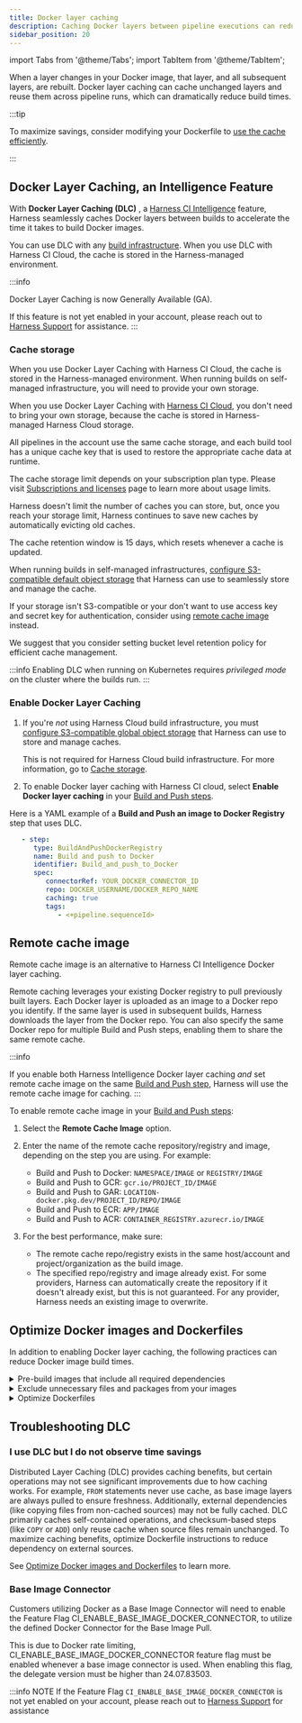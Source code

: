 ```yaml
---
title: Docker layer caching
description: Caching Docker layers between pipeline executions can reduce build times.
sidebar_position: 20
---
```

import Tabs from '@theme/Tabs';
import TabItem from '@theme/TabItem';

When a layer changes in your Docker image, that layer, and all subsequent layers, are rebuilt. Docker layer caching can cache unchanged layers and reuse them across pipeline runs, which can dramatically reduce build times.

:::tip

To maximize savings, consider modifying your Dockerfile to [use the cache efficiently](https://docs.docker.com/build/cache/#how-can-i-use-the-cache-efficiently).

:::

## Docker Layer Caching, an Intelligence Feature 

With **Docker Layer Caching (DLC)** , a [Harness CI Intelligence](/docs/continuous-integration/use-ci/harness-ci-intelligence.md) feature, Harness seamlessly caches Docker layers between builds to  accelerate the time it takes to build Docker images.

You can use DLC with any [build infrastructure](/docs/continuous-integration/use-ci/set-up-build-infrastructure/which-build-infrastructure-is-right-for-me.md). When you use DLC with Harness CI Cloud, the cache is stored in the Harness-managed environment.

:::info

Docker Layer Caching is now Generally Available (GA). 

If this feature is not yet enabled in your account, please reach out to [Harness Support](mailto:support@harness.io) for assistance.
:::



### Cache storage

When you use Docker Layer Caching with Harness CI Cloud, the cache is stored in the Harness-managed environment. When running builds on self-managed infrastructure, you will need to provide your own storage. 

<Tabs>
<TabItem value="cloud" label="Harness Cloud" default>

When you use Docker Layer Caching with [Harness CI Cloud](/docs/continuous-integration/use-ci/set-up-build-infrastructure/use-harness-cloud-build-infrastructure.md), you don't need to bring your own storage, because the cache is stored in Harness-managed Harness Cloud storage.

All pipelines in the account use the same cache storage, and each build tool has a unique cache key that is used to restore the appropriate cache data at runtime.

The cache storage limit depends on your subscription plan type. Please visit [Subscriptions and licenses](/docs/continuous-integration/get-started/ci-subscription-mgmt.md#usage-limits) page to learn more about usage limits.

Harness doesn't limit the number of caches you can store, but, once you reach your storage limit, Harness continues to save new caches by automatically evicting old caches.

The cache retention window is 15 days, which resets whenever a cache is updated.

</TabItem>
<TabItem value="sm" label="Self-managed build infrastructures">

When running builds in self-managed infrastructures, [configure S3-compatible  default object storage](/docs/platform/settings/default-settings.md#continuous-integration) that Harness can use to seamlessly store and manage the cache.


If your storage isn't S3-compatible or your don't want to use access key and secret key for authentication, consider using [remote cache image](#remote-cache-image) instead.

We suggest that you consider setting bucket level retention policy for efficient cache management. 

:::info
Enabling DLC when running on Kubernetes requires *privileged mode* on the cluster where the builds run. 
:::


</TabItem>
</Tabs>


### Enable Docker Layer Caching

1. If you're *not* using Harness Cloud build infrastructure, you must [configure S3-compatible global object storage](/docs/platform/settings/default-settings.md#continuous-integration) that Harness can use to store and manage caches.

   This is not required for Harness Cloud build infrastructure. For more information, go to [Cache storage](#cache-storage).

2. To enable Docker layer caching with Harness CI cloud, select __Enable Docker layer caching__ in your [Build and Push steps](/docs/category/build-and-push).

Here is a YAML example of a  **Build and Push an image to Docker Registry** step that uses DLC.

```yaml
   - step:
      type: BuildAndPushDockerRegistry
      name: Build and push to Docker
      identifier: Build_and_push_to_Docker
      spec:
         connectorRef: YOUR_DOCKER_CONNECTOR_ID
         repo: DOCKER_USERNAME/DOCKER_REPO_NAME
         caching: true 
         tags:
            - <+pipeline.sequenceId>
```



## Remote cache image

Remote cache image is an alternative to Harness CI Intelligence Docker layer caching. 

Remote caching leverages your existing Docker registry to pull previously built layers. Each Docker layer is uploaded as an image to a Docker repo you identify. If the same layer is used in subsequent builds, Harness downloads the layer from the Docker repo. You can also specify the same Docker repo for multiple Build and Push steps, enabling them to share the same remote cache.

:::info

If you enable both Harness Intelligence Docker layer caching *and* set remote cache image on the same [Build and Push step](/docs/category/build-and-push), Harness will use the remote cache image for caching.
:::

To enable remote cache image in your [Build and Push steps](/docs/category/build-and-push):

1. Select the **Remote Cache Image** option.
2. Enter the name of the remote cache repository/registry and image, depending on the step you are using. For example:

   * Build and Push to Docker: `NAMESPACE/IMAGE` or `REGISTRY/IMAGE`
   * Build and Push to GCR: `gcr.io/PROJECT_ID/IMAGE`
   * Build and Push to GAR: `LOCATION-docker.pkg.dev/PROJECT_ID/REPO/IMAGE`
   * Build and Push to ECR: `APP/IMAGE`
   * Build and Push to ACR: `CONTAINER_REGISTRY.azurecr.io/IMAGE`

3. For the best performance, make sure:

   * The remote cache repo/registry exists in the same host/account and project/organization as the build image.
   * The specified repo/registry and image already exist. For some providers, Harness can automatically create the repository if it doesn't already exist, but this is not guaranteed. For any provider, Harness needs an existing image to overwrite.

## Optimize Docker images and Dockerfiles

In addition to enabling Docker layer caching, the following practices can reduce Docker image build times.

<details>
<summary>Pre-build images that include all required dependencies</summary>

If most of the build time is spent downloading dependencies, you should pre-build an image with all required dependencies in a separate pipeline. Then, set up a periodic pipeline that builds the image with all the latest dependencies and pushes it to your Docker registry. Use this image in all of your build pipelines.

Pre-building images with all required dependencies is more efficient than downloading them to a baseline image as part of the Build setup. This is especially true if you update your images often to ensure that they include all the latest updates.

</details>

<details>
<summary>Exclude unnecessary files and packages from your images</summary>

In addition to reducing build times, excluding unnecessary files and packages makes the resulting images smaller, simpler, and more portable. You can use [dockerignore](https://docs.docker.com/engine/reference/builder/#dockerignore-file) files to exclude unnecessary files and folders from your images.

</details>

<details>
<summary>Optimize Dockerfiles</summary>

* Sort multi-line arguments in your Dockerfile alphabetically. This makes it easier to update and avoid duplicate packages.
* Review [Docker's best practices for writing Dockerfiles](https://docs.docker.com/develop/develop-images/dockerfile_best-practices/).
* Write your Dockerfiles to [use Docker layer caching efficiently](https://docs.docker.com/build/cache/#how-can-i-use-the-cache-efficiently).

</details>

## Troubleshooting DLC

### I use DLC but I do not observe time savings

Distributed Layer Caching (DLC) provides caching benefits, but certain operations may not see significant improvements due to how caching works. For example, `FROM` statements never use cache, as base image layers are always pulled to ensure freshness. Additionally, external dependencies (like copying files from non-cached sources) may not be fully cached. DLC primarily caches self-contained operations, and checksum-based steps (like `COPY` or `ADD`) only reuse cache when source files remain unchanged. To maximize caching benefits, optimize Dockerfile instructions to reduce dependency on external sources.

See [Optimize Docker images and Dockerfiles](/docs/continuous-integration/use-ci/caching-ci-data/docker-layer-caching/#optimize-docker-images-and-dockerfiles) to learn more.

### Base Image Connector
Customers utilizing Docker as a Base Image Connector will need to enable the Feature Flag CI_ENABLE_BASE_IMAGE_DOCKER_CONNECTOR, to utilize the defined Docker Connector for the Base Image Pull.

This is due to Docker rate limiting, CI_ENABLE_BASE_IMAGE_DOCKER_CONNECTOR feature flag must be enabled whenever a base image connector is used. When enabling this flag, the delegate version must be higher than 24.07.83503.

:::info NOTE
If the Feature Flag `CI_ENABLE_BASE_IMAGE_DOCKER_CONNECTOR` is not yet enabled on your account, please reach out to [Harness Support](mailto:support@harness.io) for assistance
